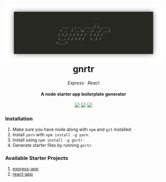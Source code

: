 <h1 align="center">
  <img src="./logo/logo.png" alt="">
  <br>
  gnrtr
  <br>
</h1>
<p align="center">
  <em> Express · React</em>
</p>
<h4 align="center">A node starter app boilerplate generator</h4>
<p align="center">
  <img src="https://img.shields.io/badge/version-v0.0.1-yellow.svg?style=flat-square" />
  <img src="https://img.shields.io/badge/status-alpha-yellow.svg?style=flat-square" />
  <img src="https://img.shields.io/badge/node-v8.3.0-green.svg?style=flat-square" />
</p>

### Installation
1. Make sure you have node along with `npm` and `git` installed.
2. Install `yarn` with `npm install -g yarn`.
3. Install using `npm install -g gnrtr`.
4. Generate starter files by running `gnrtr`.

### Available Starter Projects
1. [express-app](https://github.com/rrsilaya/gnrtr/tree/master/templates/express-app)
2. [react-app](https://github.com/rrsilaya/gnrtr/tree/master/templates/react-app)
